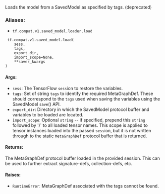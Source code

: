 
Loads the model from a SavedModel as specified by tags. (deprecated)
### Aliases:
- `tf.compat.v1.saved_model.loader.load`

```
 tf.compat.v1.saved_model.load(
    sess,
    tags,
    export_dir,
    import_scope=None,
    **saver_kwargs
)
```
#### Args:
- `sess`: The TensorFlow `sess`ion to restore the variables.
- `tags`: Set of string `tags` to identify the required MetaGraphDef. These should correspond to the `tags` used when saving the variables using the SavedModel `save`() API.
- `export_dir`: Directory in which the SavedModel protocol buffer and variables to be loaded are located.
- `import_scope`: Optional `string` -- if specified, prepend this `string` followed by '/' to all loaded tensor names. This scope is applied to tensor instances loaded into the passed `sess`ion, but it is not written through to the static `MetaGraphDef` protocol buffer that is returned.
#### Returns:

The MetaGraphDef protocol buffer loaded in the provided session. This can be used to further extract signature-defs, collection-defs, etc.
#### Raises:
- `RuntimeError`: MetaGraphDef associated with the tags cannot be found.
